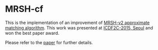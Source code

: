 # MRSH-cf

This is the implementation of an improvement of [MRSH-v2 approximate matching algorithm](https://link.springer.com/chapter/10.1007/978-3-642-39891-9_11). This work was presented at [ICDF2C-2015, Seoul](https://archive.d-forensics.org/2015/show/accepted-papers.html) and won the best paper award. 

Please refer to the [paper](https://archive.d-forensics.org/2015/show/accepted-papers.html) for further details.
